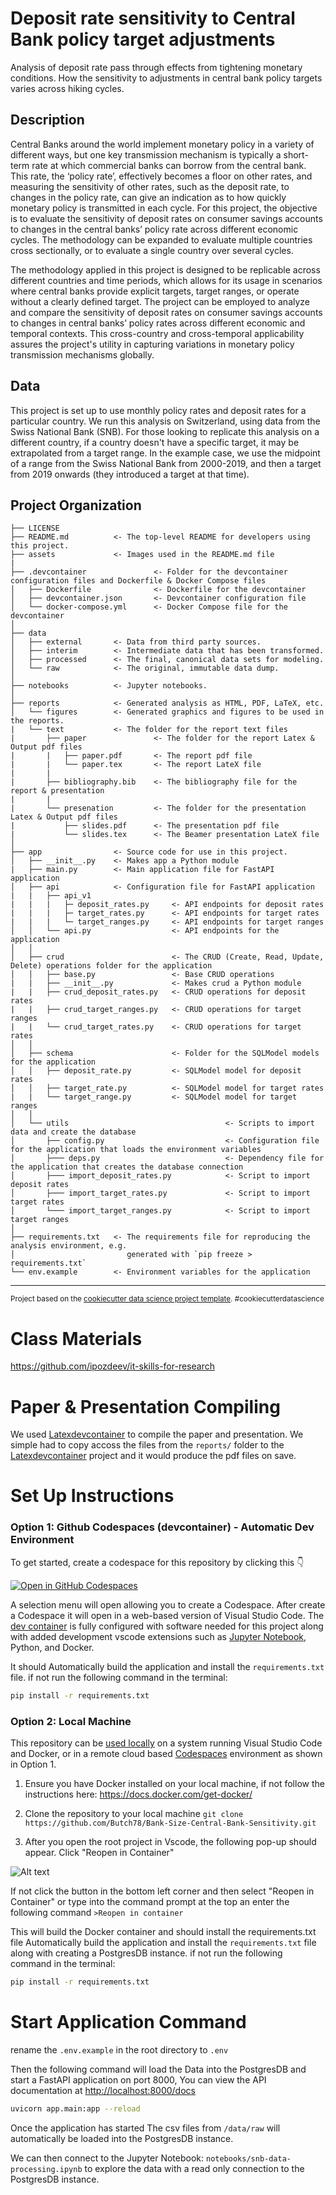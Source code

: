 # Deposit rate sensitivity to Central Bank policy target adjustments

Analysis of deposit rate pass through effects from tightening monetary conditions. How the sensitivity to adjustments in central bank policy targets varies across hiking cycles.

## Description

Central Banks around the world implement monetary policy in a variety of different ways, but one key transmission mechanism is typically a short-term rate at which commercial banks can borrow from the central bank. This rate, the ‘policy rate’, effectively becomes a floor on other rates, and measuring the sensitivity of other rates, such as the deposit rate, to changes in the policy rate, can give an indication as to how quickly monetary policy is transmitted in each cycle. For this project, the objective is to evaluate the sensitivity of deposit rates on consumer savings accounts to changes in the central banks’ policy rate across different economic cycles. The methodology can be expanded to evaluate multiple countries cross sectionally, or to evaluate a single country over several cycles.

The methodology applied in this project is designed to be replicable across different countries and time periods, which allows for its usage in scenarios where central banks provide explicit targets, target ranges, or operate without a clearly defined target. The project can be employed to analyze and compare the sensitivity of deposit rates on consumer savings accounts to changes in central banks’ policy rates across different economic and temporal contexts. This cross-country and cross-temporal applicability assures the project's utility in capturing variations in monetary policy transmission mechanisms globally.

## Data

This project is set up to use monthly policy rates and deposit rates for a particular country. We run this analysis on Switzerland, using data from the Swiss National Bank (SNB). For those looking to replicate this analysis on a different country, if a country doesn't have a specific target, it may be extrapolated from a target range. In the example case, we use the midpoint of a range from the Swiss National Bank from 2000-2019, and then a target from 2019 onwards (they introduced a target at that time).

Project Organization
------------

    ├── LICENSE
    ├── README.md          <- The top-level README for developers using this project.
    ├── assets             <- Images used in the README.md file
    |
    ├── .devcontainer               <- Folder for the devcontainer configuration files and Dockerfile & Docker Compose files
    │   ├── Dockerfile              <- Dockerfile for the devcontainer
    │   ├── devcontainer.json       <- Devcontainer configuration file
    │   └── docker-compose.yml      <- Docker Compose file for the devcontainer
    │
    ├── data
    │   ├── external       <- Data from third party sources.
    │   ├── interim        <- Intermediate data that has been transformed.
    │   ├── processed      <- The final, canonical data sets for modeling.
    │   └── raw            <- The original, immutable data dump.
    │
    ├── notebooks          <- Jupyter notebooks. 
    │
    ├── reports            <- Generated analysis as HTML, PDF, LaTeX, etc.
    │   └── figures        <- Generated graphics and figures to be used in the reports.
    |   └── text           <- The folder for the report text files
    |       ├── paper               <- The folder for the report Latex & Output pdf files
    |       |   ├── paper.pdf       <- The report pdf file
    |       |   └── paper.tex       <- The report LateX file
    |       |
    |       ├── bibliography.bib    <- The bibliography file for the report & presentation
    |       |
    |       └── presenation         <- The folder for the presentation Latex & Output pdf files
    |           ├── slides.pdf      <- The presentation pdf file
    |           └── slides.tex      <- The Beamer presentation LateX file
    │
    ├── app                <- Source code for use in this project.
    │   ├── __init__.py    <- Makes app a Python module
    |   ├── main.py        <- Main application file for FastAPI application
    │   ├── api            <- Configuration file for FastAPI application
    |   |   ├── api_v1
    |   |   |   ├─ deposit_rates.py     <- API endpoints for deposit rates 
    |   |   |   ├─ target_rates.py      <- API endpoints for target rates
    |   |   |   └─ target_ranges.py     <- API endpoints for target ranges
    │   │   └── api.py                  <- API endpoints for the application
    │   │
    │   ├── crud                        <- The CRUD (Create, Read, Update, Delete) operations folder for the application
    │   │   ├── base.py                 <- Base CRUD operations
    |   |   ├── __init__.py             <- Makes crud a Python module
    |   |   ├── crud_deposit_rates.py   <- CRUD operations for deposit rates
    |   |   ├── crud_target_ranges.py   <- CRUD operations for target ranges
    |   |   └── crud_target_rates.py    <- CRUD operations for target rates
    │   │
    │   ├── schema                      <- Folder for the SQLModel models for the application
    │   │   ├── deposit_rate.py         <- SQLModel model for deposit rates
    │   │   ├── target_rate.py          <- SQLModel model for target rates
    |   |   └── target_range.py         <- SQLModel model for target ranges
    │   │
    │   └── utils                                   <- Scripts to import data and create the database
    │       ├── config.py                           <- Configuration file for the application that loads the environment variables
    │       ├─── deps.py                            <- Dependency file for the application that creates the database connection
    │       ├─── import_deposit_rates.py            <- Script to import deposit rates
    │       ├─── import_target_rates.py             <- Script to import target rates
    │       └─── import_target_ranges.py            <- Script to import target ranges
    │   
    ├── requirements.txt   <- The requirements file for reproducing the analysis environment, e.g.
    │                         generated with `pip freeze > requirements.txt`
    └── env.example        <- Environment variables for the application

--------

<p><small>Project based on the <a target="_blank" href="https://drivendata.github.io/cookiecutter-data-science/">cookiecutter data science project template</a>. #cookiecutterdatascience</small></p>

# Class Materials

<https://github.com/ipozdeev/it-skills-for-research>

# Paper & Presentation Compiling

We used [Latexdevcontainer](https://github.com/qdm12/latexdevcontainer) to compile the paper and presentation.
We simple had to copy accoss the files from the ```reports/``` folder to the [Latexdevcontainer](https://github.com/qdm12/latexdevcontainer) project and it would produce the pdf files on save.


# Set Up Instructions

### Option 1: Github Codespaces (devcontainer) - Automatic Dev Environment

To get started, create a codespace for this repository by clicking this 👇

[![Open in GitHub Codespaces](https://github.com/codespaces/badge.svg)](https://github.com/codespaces/new?hide_repo_select=true&ref=master&repo=708763302)

A selection menu will open allowing you to create a Codespace. After create a Codespace it  will open in a web-based version of Visual Studio Code. The [dev container](.devcontainer/devcontainer.json) is fully configured with software needed for this project along with added development vscode extensions such as [Jupyter Notebook](https://marketplace.visualstudio.com/items?itemName=ms-toolsai.jupyter), Python, and Docker.

It should Automatically build the application and install the ```requirements.txt``` file. if not run the following command in the terminal:

```bash
pip install -r requirements.txt
```

### Option 2: Local Machine

This repository can be [used locally](https://code.visualstudio.com/docs/devcontainers/tutorial) on a system running Visual Studio Code and Docker, or in a remote cloud based [Codespaces](https://github.com/features/codespaces) environment as shown in Option 1.

1. Ensure you have Docker installed on your local machine, if not follow the instructions here: <https://docs.docker.com/get-docker/>

2. Clone the repository to your local machine
   ```git clone https://github.com/Butch78/Bank-Size-Central-Bank-Sensitivity.git```

3. After you open the root project in Vscode, the following pop-up should appear. Click "Reopen in Container"

![Alt text](assets/dev_containter_popup.png)

If not click the button in the bottom left corner and then select "Reopen in Container" or type into the command prompt at the top an enter the following command ```>Reopen in container```

This will build the Docker container and should install the requirements.txt file 
Automatically build the application and install the ```requirements.txt``` file along with creating a PostgresDB instance. if not run the following command in the terminal:

```bash
pip install -r requirements.txt
```

# Start Application Command

rename the ```.env.example``` in the root directory to ```.env```

Then the following command will load the Data into the PostgresDB and start a FastAPI application on port 8000, You can view the API documentation at <http://localhost:8000/docs>

```bash
uvicorn app.main:app --reload
```

Once the application has started The csv files from ```/data/raw```  will automatically be loaded into the PostgresDB instance. 

We can then connect to the Jupyter Notebook: ```notebooks/snb-data-processing.ipynb```  to explore the data with a read only connection to the PostgresDB instance.



